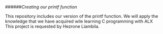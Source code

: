 ######*Creating our printf function*

This repository includes our version of the printf function. We will apply the knowledge that we have acquired wile learning C programming with ALX
This project is requested by Hezrone Liambila.
